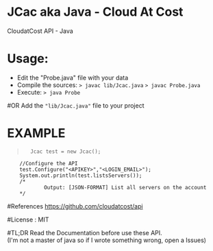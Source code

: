 # JCac aka Java - Cloud At Cost
CloudatCost API - Java

# Usage:
<ul><li>Edit the "Probe.java" file with your data</li><li>Compile the sources:
<code>> javac lib/Jcac.java</code>
<code>> javac Probe.java</code>
</li>
<li>
Execute: <code>> java Probe</code>
</li>
</ul>
#OR
Add the <code>"lib/Jcac.java"</code> file to your project

# EXAMPLE

>		Jcac test = new Jcac();
		//Configure the API 
		test.Configure("<APIKEY>","<LOGIN_EMAIL>");
		System.out.println(test.listsServers());
		/*
				Output: [JSON-FORMAT] List all servers on the account
		*/	

#References
https://github.com/cloudatcost/api

#License : MIT

#TL;DR
Read the Documentation before use these API.<BR>
(I'm not a master of java so if I wrote something wrong, open a Issues)
